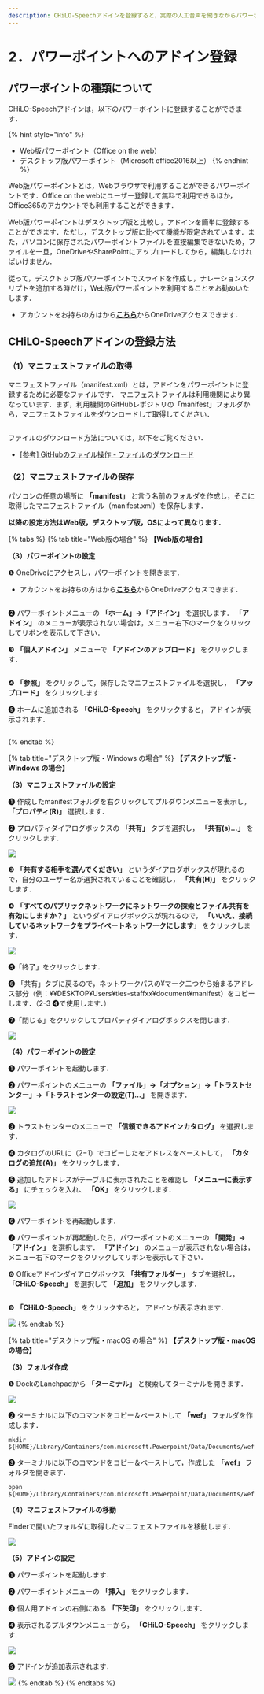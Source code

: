 ```yaml
---
description: CHiLO-Speechアドインを登録すると，実際の人工音声を聞きながらパワーポイントにナレーションスクリプトを記述することができます．
---
```


# 2．パワーポイントへのアドイン登録

## パワーポイントの種類について

CHiLO-Speechアドインは，以下のパワーポイントに登録することができます．

{% hint style="info" %}
* Web版パワーポイント（Office on the web）
* デスクトップ版パワーポイント（Microsoft office2016以上）
{% endhint %}

Web版パワーポイントとは，Webブラウザで利用することができるパワーポイントです．Office on the webにユーザー登録して無料で利用できるほか，Office365のアカウントでも利用することができます．

Web版パワーポイントはデスクトップ版と比較し，アドインを簡単に登録することができます．ただし，デスクトップ版に比べて機能が限定されています．また，パソコンに保存されたパワーポイントファイルを直接編集できないため，ファイルを一旦，OneDriveやSharePointにアップロードしてから，編集しなければいけません．

従って，デスクトップ版パワーポイントでスライドを作成し，ナレーションスクリプトを追加する時だけ，Web版パワーポイントを利用することをお勧めいたします．

* アカウントをお持ちの方はから<img src="../.gitbook/assets/image (390).png" alt="" data-size="line">[**こちら**](https://www.office.com/launch/powerpoint?auth=2)からOneDriveアクセスできます．

## CHiLO-Speechアドインの登録方法

### （1）マニフェストファイルの取得

マニフェストファイル（manifest.xml）とは，アドインをパワーポイントに登録するために必要なファイルです． マニフェストファイルは利用機関により異なっています．まず，利用機関のGitHubレポジトリの「manifest」フォルダから，マニフェストファイルをダウンロードして取得してください．

<figure><img src="../.gitbook/assets/prepare-powerpoint-1_01.png" alt=""><figcaption></figcaption></figure>

ファイルのダウンロード方法については，以下をご覧ください．

* [\[参考\] GitHubのファイル操作 - ファイルのダウンロード](broken-reference/)

### （2）マニフェストファイルの保存

パソコンの任意の場所に **「manifest」** と言う名前のフォルダを作成し，そこに取得したマニフェストファイル（manifest.xml）を保存します．

**以降の設定方法はWeb版，デスクトップ版，OSによって異なります．**

{% tabs %}
{% tab title="Web版の場合" %}
**【Web版の場合】**

**（3）パワーポイントの設定**

❶ OneDriveにアクセスし，パワーポイントを開きます．

* アカウントをお持ちの方はから<img src="../.gitbook/assets/image (390).png" alt="" data-size="line">[**こちら**](https://www.office.com/launch/powerpoint?auth=2)からOneDriveアクセスできます．

<figure><img src="../.gitbook/assets/image.png" alt=""><figcaption></figcaption></figure>

❷ パワーポイントメニューの **「ホーム」→「アドイン」** を選択します． **「アドイン」** のメニューが表示されない場合は，メニュー右下の<img src="../.gitbook/assets/image (306).png" alt="" data-size="line">マークをクリックしてリボンを表示して下さい．

❸ **「個人アドイン」** メニューで **「アドインのアップロード」** をクリックします．

<figure><img src="../.gitbook/assets/image (1).png" alt=""><figcaption></figcaption></figure>

❹ **「参照」** をクリックして，保存したマニフェストファイルを選択し， **「アップロード」** をクリックします．

❺ ホームに追加される **「CHiLO-Speech」** をクリックすると， アドインが表示されます．

<figure><img src="../.gitbook/assets/image (2).png" alt=""><figcaption></figcaption></figure>
{% endtab %}

{% tab title="デスクトップ版・Windows の場合" %}
**【デスクトップ版・Windows の場合】**

**（3）マニフェストファイルの設定**

❶ 作成したmanifestフォルダを右クリックしてプルダウンメニューを表示し， **「プロパティ(R)」** 選択します．

❷ プロパティダイアログボックスの **「共有」** タブを選択し， **「共有(s)...」** をクリックします．

![](<../.gitbook/assets/image (197).png>)

❸ **「共有する相手を選んでください」** というダイアログボックスが現れるので，自分のユーザー名が選択されていることを確認し， **「共有(H)」** をクリックします．

❹ **「すべてのパブリックネットワークにネットワークの探索とファイル共有を有効にしますか？」** というダイアログボックスが現れるので， **「いいえ、接続しているネットワークをプライベートネットワークにします」** をクリックします．

![](<../.gitbook/assets/image (56).png>)

❺「終了」をクリックします．

❻ 「共有」タブに戻るので，ネットワークパスの¥マーク二つから始まるアドレス部分（例：¥¥DESKTOP¥Users¥ties-staffxx¥document¥manifest）をコピーします．（2-3 ❹で使用します．）

❼「閉じる」をクリックしてプロパティダイアログボックスを閉じます．

![](<../.gitbook/assets/image (195).png>)

**（4）パワーポイントの設定**

❶ パワーポイントを起動します．

❷ パワーポイントのメニューの **「ファイル」→「オプション」→「トラストセンター」→「トラストセンターの設定(T)...」** を開きます．

![](<../.gitbook/assets/image (173).png>)

❸ トラストセンターのメニューで **「信頼できるアドインカタログ」** を選択します．

❹ カタログのURLに（2−1）でコピーしたをアドレスをペーストして， **「カタログの追加(A)」** をクリックします．

❺ 追加したアドレスがテーブルに表示されたことを確認し **「メニューに表示する」** にチェックを入れ、 **「OK」** をクリックします．

![](<../.gitbook/assets/image (226).png>)

❻ パワーポイントを再起動します．

❼ パワーポイントが再起動したら，パワーポイントのメニューの **「開発」→「アドイン」** を選択します． **「アドイン」** のメニューが表示されない場合は，メニュー右下の<img src="../.gitbook/assets/image (306).png" alt="" data-size="line">マークをクリックしてリボンを表示して下さい．

❽ Officeアドインダイアログボックス **「共有フォルダー」** タブを選択し， **「CHiLO-Speech」** を選択して **「追加」** をクリックします．

<figure><img src="../.gitbook/assets/image (3).png" alt=""><figcaption></figcaption></figure>

❾ **「CHiLO-Speech」** をクリックすると， アドインが表示されます．

![](<../.gitbook/assets/image (397).png>)
{% endtab %}

{% tab title="デスクトップ版・macOS の場合" %}
**【デスクトップ版・macOS の場合】**

**（3）フォルダ作成**

❶ DockのLanchpadから **「ターミナル」** と検索してターミナルを開きます．

![](<../.gitbook/assets/image (349).png>)

❷ ターミナルに以下のコマンドをコピー＆ペーストして **「wef」** フォルダを作成します．

```
mkdir ${HOME}/Library/Containers/com.microsoft.Powerpoint/Data/Documents/wef
```

❸ ターミナルに以下のコマンドをコピー＆ペーストして，作成した **「wef」** フォルダを開きます．

```
open ${HOME}/Library/Containers/com.microsoft.Powerpoint/Data/Documents/wef
```

**（4）マニフェストファイルの移動**

Finderで開いたフォルダに取得したマニフェストファイルを移動します．

![](<../.gitbook/assets/image (396).png>)

**（5）アドインの設定**

❶ パワーポイントを起動します．

❷ パワーポイントメニューの **「挿入」** をクリックします．

❸ 個人用アドインの右側にある **「下矢印」** をクリックします．

❹ 表示されるプルダウンメニューから， **「CHiLO-Speech」** をクリックします.

![](<../.gitbook/assets/image (309).png>)

❺ アドインが追加表示されます．

![](<../.gitbook/assets/image (246).png>)
{% endtab %}
{% endtabs %}
